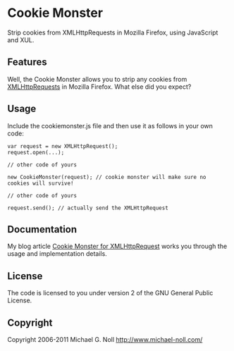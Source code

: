 Cookie Monster
==============

Strip cookies from XMLHttpRequests in Mozilla Firefox, using JavaScript and XUL.

Features
--------

Well, the Cookie Monster allows you to strip any cookies from [XMLHttpRequests](https://developer.mozilla.org/en/XmlHttpRequest) in Mozilla Firefox.  What else did you expect?


Usage
-----

Include the cookiemonster.js file and then use it as follows in your own code:

    var request = new XMLHttpRequest();
    request.open(...);
    
    // other code of yours
    
    new CookieMonster(request); // cookie monster will make sure no cookies will survive!
    
    // other code of yours
    
    request.send(); // actually send the XMLHttpRequest

Documentation
-------------

My blog article [Cookie Monster for XMLHttpRequest](http://www.michael-noll.com/tutorials/cookie-monster-for-xmlhttprequest/) works you through the usage and implementation details.


License
-------

The code is licensed to you under version 2 of the GNU General Public License.

Copyright
---------

Copyright 2006-2011 Michael G. Noll <http://www.michael-noll.com/>

